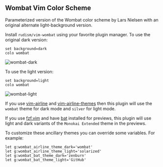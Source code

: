 ## Wombat Vim Color Scheme

Parameterized version of the Wombat color scheme by Lars Nielsen with an original alternate light-background version.

Install `rudism/vim-wombat` using your favorite plugin manager. To use the original dark version:

```vim
set background=dark
colo wombat
```
![wombat-dark](https://user-images.githubusercontent.com/4787751/88708653-971d9380-d0d9-11ea-8439-820420a50b24.png)

To use the light version:

```vim
set background=light
colo wombat
```

![wombat-light](https://user-images.githubusercontent.com/4787751/88708664-9b49b100-d0d9-11ea-8536-a3d30e13350d.png)

If you use [vim-airline](https://github.com/vim-airline/vim-airline) and [vim-airline-themes](https://github.com/vim-airline/vim-airline-themes) then this plugin will use the `wombat` theme for dark mode and `silver` for light mode.

If you use [fzf.vim](https://github.com/junegunn/fzf.vim) and have [bat](https://github.com/sharkdp/bat) installed for previews, this plugin will use light and dark variants of the `Monokai Extended` theme in the previews.

To customize these ancillary themes you can override some variables. For example:

```vim
let g:wombat_airline_theme_dark='wombat'
let g:wombat_airline_theme_light='solarized'
let g:wombat_bat_theme_dark='zenburn'
let g:wombat_bat_theme_light='GitHub'
```
